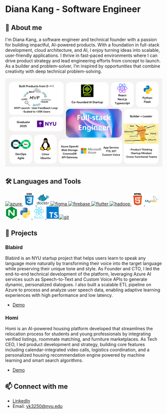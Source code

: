 <h1 align="left">Diana Kang - Software Engineer</h1>

###

###

<h2 align="left">🚀 About me</h2>

<p align="left">I'm Diana Kang, a software engineer and technical founder with a passion for building impactful, AI-powered products. With a foundation in full-stack development, cloud architecture, and AI, I enjoy turning ideas into scalable, user-friendly applications. I thrive in fast-paced environments where I can drive product strategy and lead engineering efforts from concept to launch. As a builder and problem-solver, I’m inspired by opportunities that combine creativity with deep technical problem-solving.</p>

<p align="center">
  <img src="assets/image.png" width=800" />
</p>


<h2 align="left">🛠️ Languages and Tools</h2>
<p align="left"> <a href="https://azure.microsoft.com/en-in/" target="_blank" rel="noreferrer"> <img src="https://www.vectorlogo.zone/logos/microsoft_azure/microsoft_azure-icon.svg" alt="azure" width="40" height="40"/> </a> <a href="https://www.w3schools.com/css/" target="_blank" rel="noreferrer"> <img src="https://raw.githubusercontent.com/devicons/devicon/master/icons/css3/css3-original-wordmark.svg" alt="css3" width="40" height="40"/> </a> <a href="https://www.docker.com/" target="_blank" rel="noreferrer"> <img src="https://raw.githubusercontent.com/devicons/devicon/master/icons/docker/docker-original-wordmark.svg" alt="docker" width="40" height="40"/> </a> <a href="https://www.figma.com/" target="_blank" rel="noreferrer"> <img src="https://www.vectorlogo.zone/logos/figma/figma-icon.svg" alt="figma" width="40" height="40"/> </a> <a href="https://firebase.google.com/" target="_blank" rel="noreferrer"> <img src="https://www.vectorlogo.zone/logos/firebase/firebase-icon.svg" alt="firebase" width="40" height="40"/> </a> <a href="https://flutter.dev" target="_blank" rel="noreferrer"> <img src="https://www.vectorlogo.zone/logos/flutterio/flutterio-icon.svg" alt="flutter" width="40" height="40"/> </a> <a href="https://hadoop.apache.org/" target="_blank" rel="noreferrer"> <img src="https://www.vectorlogo.zone/logos/apache_hadoop/apache_hadoop-icon.svg" alt="hadoop" width="40" height="40"/> </a> <a href="https://www.w3.org/html/" target="_blank" rel="noreferrer"> <img src="https://raw.githubusercontent.com/devicons/devicon/master/icons/html5/html5-original-wordmark.svg" alt="html5" width="40" height="40"/> </a> <a href="https://www.mysql.com/" target="_blank" rel="noreferrer"> <img src="https://raw.githubusercontent.com/devicons/devicon/master/icons/mysql/mysql-original-wordmark.svg" alt="mysql" width="40" height="40"/> </a> <a href="https://www.nginx.com" target="_blank" rel="noreferrer"> <img src="https://raw.githubusercontent.com/devicons/devicon/master/icons/nginx/nginx-original.svg" alt="nginx" width="40" height="40"/> </a> <a href="https://www.python.org" target="_blank" rel="noreferrer"> <img src="https://raw.githubusercontent.com/devicons/devicon/master/icons/python/python-original.svg" alt="python" width="40" height="40"/> </a> <a href="https://reactjs.org/" target="_blank" rel="noreferrer"> <img src="https://raw.githubusercontent.com/devicons/devicon/master/icons/react/react-original-wordmark.svg" alt="react" width="40" height="40"/> </a> <a href="https://www.typescriptlang.org/" target="_blank" rel="noreferrer"> <img src="https://raw.githubusercontent.com/devicons/devicon/master/icons/typescript/typescript-original.svg" alt="typescript" width="40" height="40"/><img src="https://www.vectorlogo.zone/logos/git-scm/git-scm-icon.svg" alt="git" width="40" height="40"/>
</a> </p>


###

<h2 align="left">🌟 Projects</h2>

###

<h3 align="left">Blabird</h3>

<p align="left">Blabird is an NYU startup project that helps users learn to speak any language more naturally by transforming their voice into the target language while preserving their unique tone and style. As Founder and CTO, I led the end-to-end technical development of the platform, leveraging Azure AI services such as Speech-to-Text and Custom Voice APIs to generate dynamic, personalized dialogues. I also built a scalable ETL pipeline on Azure to process and analyze user speech data, enabling adaptive learning experiences with high performance and low latency. </p>

- [Demo](https://github.com/dianakang/blabird-vocal-bloom)

###

<h3 align="left">Homi</h3>

<p align="left">Homi is an AI-powered housing platform developed that streamlines the relocation process for students and young professionals by integrating verified listings, roommate matching, and furniture marketplaces. As Tech CEO, I led product development and strategy, building core features including calendar-integrated video calls, logistics coordination, and a personalized housing recommendation engine powered by machine learning and smart search algorithms. </p>

- [Demo](https://github.com/dianakang/homi-platform)
###

<h2 align="left">📫 Connect with me</h2>

- [LinkedIn](https://www.linkedin.com/in/younjungkang/)
- Email: yk3250@nyu.edu
